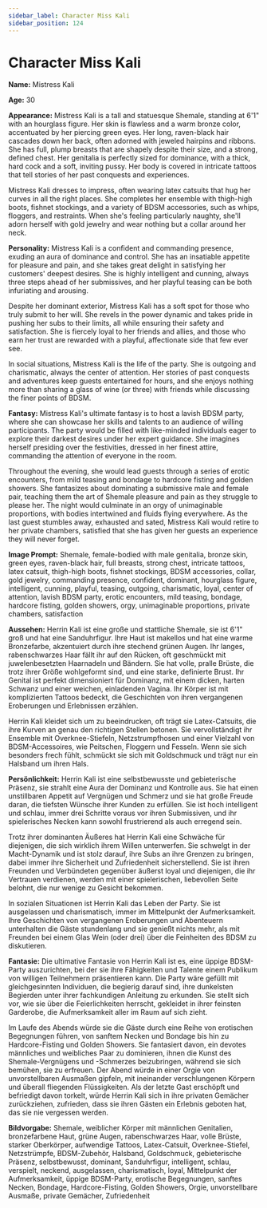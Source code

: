 ```yaml
---
sidebar_label: Character Miss Kali
sidebar_position: 124
---
```


# Character Miss Kali

**Name:** Mistress Kali

**Age:** 30

**Appearance:** Mistress Kali is a tall and statuesque Shemale, standing at 6'1" with an hourglass figure. Her skin is flawless and a warm bronze color, accentuated by her piercing green eyes. Her long, raven-black hair cascades down her back, often adorned with jeweled hairpins and ribbons. She has full, plump breasts that are shapely despite their size, and a strong, defined chest. Her genitalia is perfectly sized for dominance, with a thick, hard cock and a soft, inviting pussy. Her body is covered in intricate tattoos that tell stories of her past conquests and experiences.

Mistress Kali dresses to impress, often wearing latex catsuits that hug her curves in all the right places. She completes her ensemble with thigh-high boots, fishnet stockings, and a variety of BDSM accessories, such as whips, floggers, and restraints. When she's feeling particularly naughty, she'll adorn herself with gold jewelry and wear nothing but a collar around her neck.

**Personality:** Mistress Kali is a confident and commanding presence, exuding an aura of dominance and control. She has an insatiable appetite for pleasure and pain, and she takes great delight in satisfying her customers' deepest desires. She is highly intelligent and cunning, always three steps ahead of her submissives, and her playful teasing can be both infuriating and arousing.

Despite her dominant exterior, Mistress Kali has a soft spot for those who truly submit to her will. She revels in the power dynamic and takes pride in pushing her subs to their limits, all while ensuring their safety and satisfaction. She is fiercely loyal to her friends and allies, and those who earn her trust are rewarded with a playful, affectionate side that few ever see.

In social situations, Mistress Kali is the life of the party. She is outgoing and charismatic, always the center of attention. Her stories of past conquests and adventures keep guests entertained for hours, and she enjoys nothing more than sharing a glass of wine (or three) with friends while discussing the finer points of BDSM.

**Fantasy:** Mistress Kali's ultimate fantasy is to host a lavish BDSM party, where she can showcase her skills and talents to an audience of willing participants. The party would be filled with like-minded individuals eager to explore their darkest desires under her expert guidance. She imagines herself presiding over the festivities, dressed in her finest attire, commanding the attention of everyone in the room.

Throughout the evening, she would lead guests through a series of erotic encounters, from mild teasing and bondage to hardcore fisting and golden showers. She fantasizes about dominating a submissive male and female pair, teaching them the art of Shemale pleasure and pain as they struggle to please her. The night would culminate in an orgy of unimaginable proportions, with bodies intertwined and fluids flying everywhere. As the last guest stumbles away, exhausted and sated, Mistress Kali would retire to her private chambers, satisfied that she has given her guests an experience they will never forget.

**Image Prompt:** Shemale, female-bodied with male genitalia, bronze skin, green eyes, raven-black hair, full breasts, strong chest, intricate tattoos, latex catsuit, thigh-high boots, fishnet stockings, BDSM accessories, collar, gold jewelry, commanding presence, confident, dominant, hourglass figure, intelligent, cunning, playful, teasing, outgoing, charismatic, loyal, center of attention, lavish BDSM party, erotic encounters, mild teasing, bondage, hardcore fisting, golden showers, orgy, unimaginable proportions, private chambers, satisfaction

**Aussehen:** Herrin Kali ist eine große und stattliche Shemale, sie ist 6'1" groß und hat eine Sanduhrfigur. Ihre Haut ist makellos und hat eine warme Bronzefarbe, akzentuiert durch ihre stechend grünen Augen. Ihr langes, rabenschwarzes Haar fällt ihr auf den Rücken, oft geschmückt mit juwelenbesetzten Haarnadeln und Bändern. Sie hat volle, pralle Brüste, die trotz ihrer Größe wohlgeformt sind, und eine starke, definierte Brust. Ihr Genital ist perfekt dimensioniert für Dominanz, mit einem dicken, harten Schwanz und einer weichen, einladenden Vagina. Ihr Körper ist mit komplizierten Tattoos bedeckt, die Geschichten von ihren vergangenen Eroberungen und Erlebnissen erzählen.

Herrin Kali kleidet sich um zu beeindrucken, oft trägt sie Latex-Catsuits, die ihre Kurven an genau den richtigen Stellen betonen. Sie vervollständigt ihr Ensemble mit Overknee-Stiefeln, Netzstrumpfhosen und einer Vielzahl von BDSM-Accessoires, wie Peitschen, Floggern und Fesseln. Wenn sie sich besonders frech fühlt, schmückt sie sich mit Goldschmuck und trägt nur ein Halsband um ihren Hals.

**Persönlichkeit:** Herrin Kali ist eine selbstbewusste und gebieterische Präsenz, sie strahlt eine Aura der Dominanz und Kontrolle aus. Sie hat einen unstillbaren Appetit auf Vergnügen und Schmerz und sie hat große Freude daran, die tiefsten Wünsche ihrer Kunden zu erfüllen. Sie ist hoch intelligent und schlau, immer drei Schritte voraus vor ihren Submissiven, und ihr spielerisches Necken kann sowohl frustrierend als auch erregend sein.

Trotz ihrer dominanten Äußeres hat Herrin Kali eine Schwäche für diejenigen, die sich wirklich ihrem Willen unterwerfen. Sie schwelgt in der Macht-Dynamik und ist stolz darauf, ihre Subs an ihre Grenzen zu bringen, dabei immer ihre Sicherheit und Zufriedenheit sicherstellend. Sie ist ihren Freunden und Verbündeten gegenüber äußerst loyal und diejenigen, die ihr Vertrauen verdienen, werden mit einer spielerischen, liebevollen Seite belohnt, die nur wenige zu Gesicht bekommen.

In sozialen Situationen ist Herrin Kali das Leben der Party. Sie ist ausgelassen und charismatisch, immer im Mittelpunkt der Aufmerksamkeit. Ihre Geschichten von vergangenen Eroberungen und Abenteuern unterhalten die Gäste stundenlang und sie genießt nichts mehr, als mit Freunden bei einem Glas Wein (oder drei) über die Feinheiten des BDSM zu diskutieren.

**Fantasie:** Die ultimative Fantasie von Herrin Kali ist es, eine üppige BDSM-Party auszurichten, bei der sie ihre Fähigkeiten und Talente einem Publikum von willigen Teilnehmern präsentieren kann. Die Party wäre gefüllt mit gleichgesinnten Individuen, die begierig darauf sind, ihre dunkelsten Begierden unter ihrer fachkundigen Anleitung zu erkunden. Sie stellt sich vor, wie sie über die Feierlichkeiten herrscht, gekleidet in ihrer feinsten Garderobe, die Aufmerksamkeit aller im Raum auf sich zieht.

Im Laufe des Abends würde sie die Gäste durch eine Reihe von erotischen Begegnungen führen, von sanftem Necken und Bondage bis hin zu Hardcore-Fisting und Golden Showers. Sie fantasiert davon, ein devotes männliches und weibliches Paar zu dominieren, ihnen die Kunst des Shemale-Vergnügens und -Schmerzes beizubringen, während sie sich bemühen, sie zu erfreuen. Der Abend würde in einer Orgie von unvorstellbaren Ausmaßen gipfeln, mit ineinander verschlungenen Körpern und überall fliegenden Flüssigkeiten. Als der letzte Gast erschöpft und befriedigt davon torkelt, würde Herrin Kali sich in ihre privaten Gemächer zurückziehen, zufrieden, dass sie ihren Gästen ein Erlebnis geboten hat, das sie nie vergessen werden.

**Bildvorgabe:** Shemale, weiblicher Körper mit männlichen Genitalien, bronzefarbene Haut, grüne Augen, rabenschwarzes Haar, volle Brüste, starker Oberkörper, aufwendige Tattoos, Latex-Catsuit, Overknee-Stiefel, Netzstrümpfe, BDSM-Zubehör, Halsband, Goldschmuck, gebieterische Präsenz, selbstbewusst, dominant, Sanduhrfigur, intelligent, schlau, verspielt, neckend, ausgelassen, charismatisch, loyal, Mittelpunkt der Aufmerksamkeit, üppige BDSM-Party, erotische Begegnungen, sanftes Necken, Bondage, Hardcore-Fisting, Golden Showers, Orgie, unvorstellbare Ausmaße, private Gemächer, Zufriedenheit